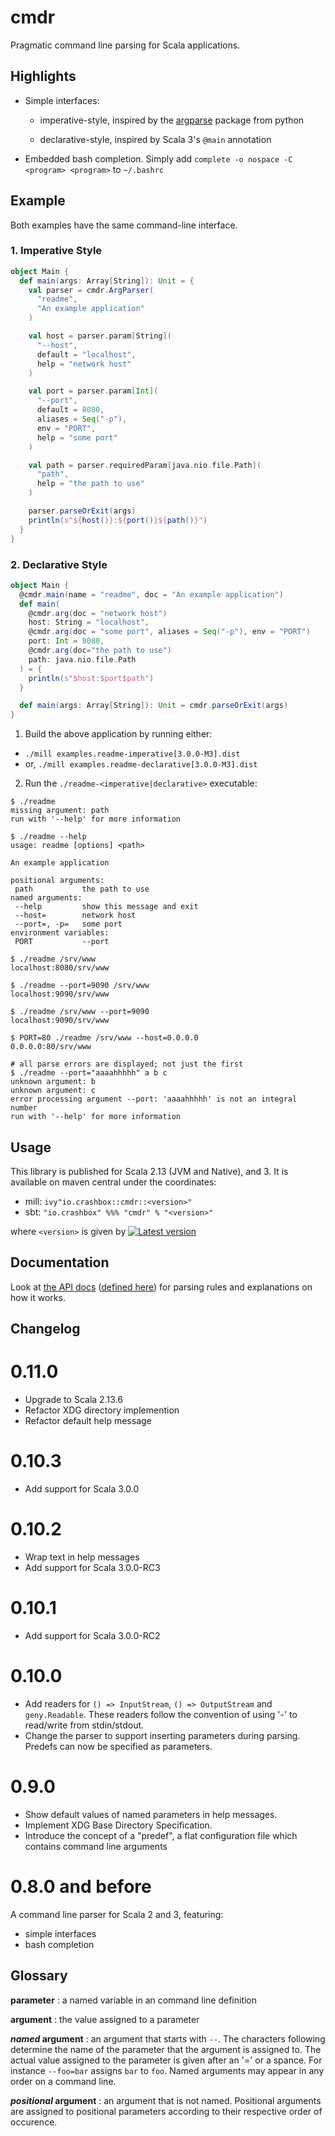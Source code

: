 # cmdr

Pragmatic command line parsing for Scala applications.

## Highlights

- Simple interfaces:

  - imperative-style, inspired by the [argparse](https://docs.python.org/3/library/argparse.html)
    package from python

  - declarative-style, inspired by Scala 3's `@main` annotation

- Embedded bash completion. Simply add `complete -o nospace -C <program>
  <program>` to `~/.bashrc`

## Example

Both examples have the same command-line interface.

### 1. Imperative Style

```scala
object Main {
  def main(args: Array[String]): Unit = {
    val parser = cmdr.ArgParser(
      "readme",
      "An example application"
    )

    val host = parser.param[String](
      "--host",
      default = "localhost",
      help = "network host"
    )

    val port = parser.param[Int](
      "--port",
      default = 8080,
      aliases = Seq("-p"),
      env = "PORT",
      help = "some port"
    )

    val path = parser.requiredParam[java.nio.file.Path](
      "path",
      help = "the path to use"
    )

    parser.parseOrExit(args)
    println(s"${host()}:${port()}${path()}")
  }
}
```

### 2. Declarative Style

```scala
object Main {
  @cmdr.main(name = "readme", doc = "An example application")
  def main(
    @cmdr.arg(doc = "network host")
    host: String = "localhost",
    @cmdr.arg(doc = "some port", aliases = Seq("-p"), env = "PORT")
    port: Int = 8080,
    @cmdr.arg(doc="the path to use")
    path: java.nio.file.Path
  ) = {
    println(s"$host:$port$path")
  }

  def main(args: Array[String]): Unit = cmdr.parseOrExit(args)
}
```

1. Build the above application by running either:
  - `./mill examples.readme-imperative[3.0.0-M3].dist`
  - or, `./mill examples.readme-declarative[3.0.0-M3].dist`

2. Run the `./readme-<imperative|declarative>` executable:

```
$ ./readme
missing argument: path
run with '--help' for more information
```

```
$ ./readme --help
usage: readme [options] <path>

An example application

positional arguments:
 path           the path to use
named arguments:
 --help         show this message and exit
 --host=        network host
 --port=, -p=   some port
environment variables:
 PORT           --port
```

```shell
$ ./readme /srv/www
localhost:8080/srv/www
```

```
$ ./readme --port=9090 /srv/www
localhost:9090/srv/www
```

```
$ ./readme /srv/www --port=9090
localhost:9090/srv/www
```

```
$ PORT=80 ./readme /srv/www --host=0.0.0.0
0.0.0.0:80/srv/www
```

```
# all parse errors are displayed; not just the first
$ ./readme --port="aaaahhhhh" a b c
unknown argument: b
unknown argument: c
error processing argument --port: 'aaaahhhhh' is not an integral number
run with '--help' for more information
```

## Usage

This library is published for Scala 2.13 (JVM and Native), and 3. It is
available on maven central under the coordinates:

- mill: `ivy"io.crashbox::cmdr::<version>"`
- sbt: `"io.crashbox" %%% "cmdr" % "<version>"`

where `<version>` is given by [![Latest
version](https://index.scala-lang.org/jodersky/cmdr/cmdr/latest.svg)](https://index.scala-lang.org/jodersky/cmdr/cmdr)

## Documentation

Look at [the API docs](https://jodersky.github.io/cmdr/cmdr/ArgParser.html)
([defined here](cmdr/src/cmdr/ArgParser.scala)) for parsing rules and
explanations on how it works.

## Changelog

# 0.11.0

- Upgrade to Scala 2.13.6
- Refactor XDG directory implemention
- Refactor default help message

# 0.10.3

- Add support for Scala 3.0.0

# 0.10.2

- Wrap text in help messages
- Add support for Scala 3.0.0-RC3

# 0.10.1

- Add support for Scala 3.0.0-RC2

# 0.10.0

- Add readers for `() => InputStream`, `() => OutputStream` and `geny.Readable`.
  These readers follow the convention of using '-' to read/write from
  stdin/stdout.
- Change the parser to support inserting parameters during parsing. Predefs can
  now be specified as parameters.

# 0.9.0

- Show default values of named parameters in help messages.
- Implement XDG Base Directory Specification.
- Introduce the concept of a "predef", a flat configuration file which contains
  command line arguments

# 0.8.0 and before

A command line parser for Scala 2 and 3, featuring:
- simple interfaces
- bash completion

## Glossary

**parameter**
: a named variable in an command line definition

**argument**
: the value assigned to a parameter

***named* argument**
: an argument that starts with `--`. The characters following determine the name
of the parameter that the argument is assigned to. The actual value assigned to
the parameter is given after an '=' or a spance. For instance `--foo=bar`
assigns `bar` to `foo`. Named arguments may appear in any order on a command
line.

***positional* argument**
: an argument that is not named. Positional arguments are assigned to positional
parameters according to their respective order of occurence.
